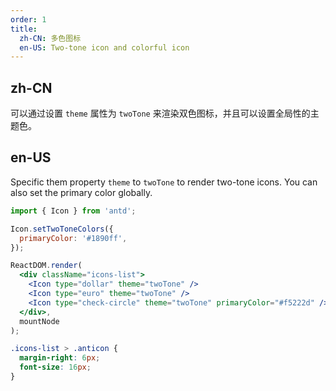 ```yaml
---
order: 1
title:
  zh-CN: 多色图标
  en-US: Two-tone icon and colorful icon
---
```


## zh-CN

可以通过设置 `theme` 属性为 `twoTone` 来渲染双色图标，并且可以设置全局性的主题色。

## en-US

Specific them property `theme` to `twoTone` to render two-tone icons. You can also set the primary color globally.

````jsx
import { Icon } from 'antd';

Icon.setTwoToneColors({
  primaryColor: '#1890ff',
});

ReactDOM.render(
  <div className="icons-list">
    <Icon type="dollar" theme="twoTone" />
    <Icon type="euro" theme="twoTone" />
    <Icon type="check-circle" theme="twoTone" primaryColor="#f5222d" />
  </div>,
  mountNode
);
````

```css
.icons-list > .anticon {
  margin-right: 6px;
  font-size: 16px;
}
```
